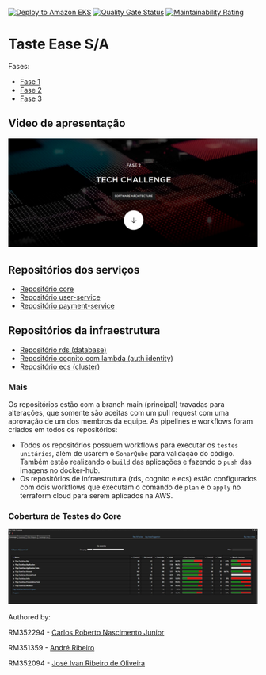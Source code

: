 [![Deploy to Amazon EKS](https://github.com/tasteease/tasteease/actions/workflows/dotnet.yml/badge.svg)](https://github.com/tasteease/tasteease/actions/workflows/dotnet.yml)
[![Quality Gate Status](https://sonarcloud.io/api/project_badges/measure?project=tasteease_tasteease&metric=alert_status)](https://sonarcloud.io/summary/new_code?id=tasteease_tasteease)
[![Maintainability Rating](https://sonarcloud.io/api/project_badges/measure?project=tasteease_tasteease&metric=sqale_rating)](https://sonarcloud.io/summary/new_code?id=tasteease_tasteease)

# Taste Ease S/A

Fases:
- [Fase 1](/miscs/fase-1/readme/fase-1.md)
- [Fase 2](/miscs/fase-2/readme/fase-2.md)
- [Fase 3](/miscs/fase-3/readme/fase-3.md)

## Video de apresentação

[![Watch the video](/miscs/fase-1/ECRA.jpg)](https://youtu.be/LP8lCToo7as)

## Repositórios dos serviços

- [Repositório core](https://github.com/tasteease/tasteease-core)
- [Repositório user-service](https://github.com/tasteease/tasteease-user-service)
- [Repositório payment-service](https://github.com/tasteease/tasteease-payment-service)

## Repositórios da infraestrutura

- [Repositório rds (database)](https://github.com/tasteease/tasteease-tf-db)
- [Repositório cognito com lambda (auth identity)](https://github.com/tasteease/tasteease-tf-cognito)
- [Repositório ecs (cluster)](https://github.com/tasteease/tasteease-tf-ecs)

### Mais

Os repositórios estão com a branch main (principal) travadas para alterações, que somente são aceitas com um pull request com uma aprovação de um dos membros da equipe. As pipelines e workflows foram criados em todos os repositórios:

- Todos os repositórios possuem workflows para executar os `testes unitários`, além de usarem o `SonarQube` para validação do código. Também estão realizando o `build` das aplicações e fazendo o `push` das imagens no docker-hub.
- Os repositórios de infraestrutura (rds, cognito e ecs) estão configurados com dois workflows que executam o comando de `plan` e o `apply` no terraform cloud para serem aplicados na AWS.

### Cobertura de Testes do Core

![Cobertura de testes](/miscs/fase-3/test-coverage-image.jpg)

Authored by:

RM352294 - [Carlos Roberto Nascimento Junior](https://github.com/carona-jr)

RM351359 - [André Ribeiro](https://github.com/AndreRibeir0)

RM352094 - [José Ivan Ribeiro de Oliveira](https://github.com/estrng)
